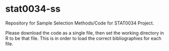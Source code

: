 # stat0034-ss
Repository for Sample Selection Methods/Code for STAT0034 Project.

Please download the code as a single file, then set the working directory in R to be that file. This is in order to load the correct bibliographies for each file.
